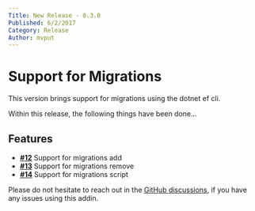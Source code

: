 ```yaml
---
Title: New Release - 0.3.0
Published: 6/2/2017
Category: Release
Author: mvput
---
```


# Support for Migrations

This version brings support for migrations using the dotnet ef cli.

Within this release, the following things have been done...

## Features

- [__#12__](https://github.com/cake-contrib/Cake.DotNetCoreEf/issues/12) Support for migrations add 
- [__#13__](https://github.com/cake-contrib/Cake.DotNetCoreEf/issues/13) Support for migrations remove
- [__#14__](https://github.com/cake-contrib/Cake.DotNetCoreEf/issues/14) Support for migrations script 

Please do not hesitate to reach out in the [GitHub discussions](https://github.com/cake-build/cake/discussions), if you have any issues using this addin.